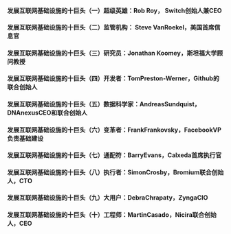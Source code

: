 #### 发展互联网基础设施的十巨头（一）超级英雄：Rob Roy， Switch创始人兼CEO
#### 发展互联网基础设施的十巨头（二）监管机构： Steve VanRoekel，美国首席信息官
#### 发展互联网基础设施的十巨头（三）研究员：Jonathan Koomey，斯坦福大学顾问教授
#### 发展互联网基础设施的十巨头（四）开发者：TomPreston-Werner，Github的联合创始人
#### 发展互联网基础设施的十巨头（五）数据科学家：AndreasSundquist，DNAnexusCEO和联合创始人
#### 发展互联网基础设施的十巨头（六）变革者：FrankFrankovsky，FacebookVP负责基础建设
#### 发展互联网基础设施的十巨头（七）通配符：BarryEvans，Calxeda首席执行官
#### 发展互联网基础设施的十巨头（八）执行者：SimonCrosby，Bromium联合创始人，CTO
#### 发展互联网基础设施的十巨头（九）大用户：DebraChrapaty，ZyngaCIO
#### 发展互联网基础设施的十巨头（十）工程师：MartinCasado，Nicira联合创始人，CEO